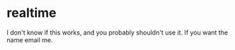 # realtime

I don't know if this works, and you probably shouldn't use it. If you want the name email me.
